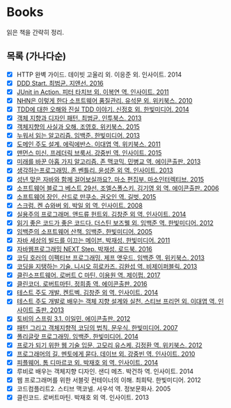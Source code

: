 # Books
읽은 책을 간략히 정리.

## 목록 (가나다순)
- [x] HTTP 완벽 가이드. 데이빗 고울리 외. 이응준 외. 인사이트. 2014
- [x] [DDD Start. 최범균. 지앤선. 2016](summary/ddd-start.md)
- [x] [JUnit in Action. 피터 타치브 외. 이복연 역. 인사이트. 2011](summary/junit-in-action.md)
- [x] [NHN은 이렇게 한다 소프트웨어 품질관리. 유석문 외. 위키북스. 2010](summary/like-nhn.md)
- [x] [TDD에 대한 오해와 진실 TDD 이야기. 신정호 외. 한빛미디어. 2014](summary/tdd-story.md)
- [x] [객체 지향과 디자인 패턴. 최범균. 인투북스. 2013](summary/oop-and-design-pattern.md)
- [x] [객체지향의 사실과 오해. 조영호. 위키북스. 2015](summary/the-essence-of-oo.md)
- [x] [누워서 읽는 알고리즘. 임백준. 한빛미디어. 2013](summary/algorithm-in-bed.md)
- [x] [도메인 주도 설계. 에릭에반스. 이대엽 역. 위키북스. 2011](summary/ddd.md)
- [x] [맨먼스 미신. 프레더릭 브룩서. 강중빈 역. 인사이트. 2015](summary/the-mythical-man-month.md)
- [x] [미래를 바꾼 아홉 가지 알고리즘. 존 맥코믹. 민병교 역. 에이콘출판. 2013](summary/nine-algorithms.md)
- [x] [생각하는프로그래밍. 존 벤틀리. 윤성준 외 역. 인사이트. 2013](summary/programming-pearls.md)
- [x] [성년 맞은 자바와 함께 걸어보실까요?. 마소 편집부. 마소인터렉티브. 2015](summary/20-years-java.md)
- [x] [소프트웨어 블로그 베스트 29선. 조엘스폴스키. 김기영 외 역. 에이콘출판. 2006](summary/best-software-writing-i.md)
- [x] [소프트웨어 장인. 산드로 만쿠소. 권오인 역. 길벗. 2015](summary/master-of-software.md)
- [x] [스크럼. 켄 슈와버 외. 박일 외 역. 인사이트. 2008](summary/xp-and-scrum.md)
- [x] [실용주의 프로그래머. 앤드류 헌트외. 김창준 외 역. 인사이트. 2014](summary/pragmatic-programmer.md)
- [x] [읽기 좋은 코드가 좋은 코드다. 더스틴 보즈웰 외. 임백준 역. 한빛미디어. 2012](books/summary/art-of-readable-code.md)
- [x] [임백준의 소프트웨어 산책. 임백준. 한빛미디어. 2005](summary/polyglot-and-walk-of-software.md)
- [x] [자바 세상의 빌드를 이끄는 메이븐. 박재성. 한빛미디어. 2011](summary/maven-book.md)
- [x] [자바웹프로그래밍 NEXT Step. 박재성. 로드북. 2016](https://github.com/iamkyu/jwp-basic)
- [x] [코딩 호러의 이펙티브 프로그래밍. 제프 앳우드. 임백준 역. 위키북스. 2013](summary/effective-programming-more-than-writing-code.md)
- [x] [코딩을 지탱하는 기술. 니시오 히로카즈. 김완섭 역. 비제이퍼블릭. 2013](summary/coding-technology.md)
- [x] [클린소프트웨어. 로버트 C 마틴. 이용원 역. 제이펍. 2017](summary/clean-software.md)
- [x] [클린코더. 로버트마틴. 정희종 역. 에이콘출판. 2016](summary/the-clean-coder.md)
- [x] [테스트 주도 개발. 켄트벡. 김창준 외 역. 인사이트. 2014](summary/test-driven-development-by-example.md)
- [x] [테스트 주도 개발로 배우는 객체 지향 설계와 실천. 스티브 프리먼 외. 이대엽 역. 인사이트 출판. 2013](summary/growing-oo-software-guided-by-tests.md)
- [x] [토비의 스프링 3.1. 이일민. 에이콘출판. 2012](https://github.com/iamkyu/toby-spring)
- [x] [패턴 그리고 객체지향적 코딩의 법칙. 문우식. 한빛미디어. 2007](summary/pattern-and-oop.md)
- [x] [폴리글랏 프로그래밍. 임백준. 한빛미디어. 2014](summary/polyglot-and-walk-of-software.md)
- [x] [프로가 되기 위한 웹 기술 입문. 고모리 유스케. 김정환 역. 위키북스. 2012](summary/web-tech-for-pro.md)
- [x] [프로그래머의 길. 멘토에게 묻다. 데이브 외. 강중빈 역. 인사이트. 2010](summary/apprenticeship-patterns.md)
- [x] [피플웨어. 톰 디마르코 외. 박재호 외 역. 인사이트. 2014](summary/people-ware.md)
- [x] 루비로 배우는 객체지향 디자인. 샌디 메츠. 박건하 역. 인사이트. 2014
- [x] 웹 프로그래머를 위한 서블릿 컨테이너의 이해. 최희탁. 한빛미디어. 2012
- [x] 코드컴플리트2. 스티브 맥코넬. 서우석 역. 정보문화사. 2005
- [x] 클린코드. 로버트마틴. 박재호 외 역. 인사이트. 2013 
